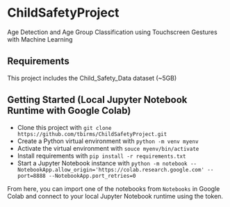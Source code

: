 # ChildSafetyProject
Age Detection and Age Group Classification using Touchscreen Gestures with Machine Learning

## Requirements
This project includes the Child_Safety_Data dataset (~5GB)

## Getting Started (Local Jupyter Notebook Runtime with Google Colab)
* Clone this project with `git clone https://github.com/tbirms/ChildSafetyProject.git`
* Create a Python virtual environment with `python -m venv myenv`
* Activate the virtual environment with `souce myenv/bin/activate`
* Install requirements with `pip install -r requirements.txt`
* Start a Jupyter Notebook instance with `python -m notebook --NotebookApp.allow_origin='https://colab.research.google.com' --port=8888 --NotebookApp.port_retries=0`

From here, you can import one of the notebooks from `Notebooks` in Google Colab and connect to your local Jupyter Notebook runtime using the token. 
